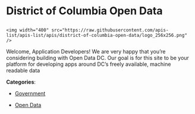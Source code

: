 # District of Columbia Open Data<p align="center">
    <img width="400" src="https://raw.githubusercontent.com/apis-list/apis-list/apis/district-of-columbia-open-data/logo_256x256.png" />
</p>

Welcome, Application Developers! We are very happy that you’re considering building with Open Data DC.  Our goal is for this site to be your platform for developing apps around DC’s freely available, machine readable data

**Categories**:

- [Government](https://github/apis-list/apis-list#government)

- [Open Data](https://github/apis-list/apis-list#open-data)





